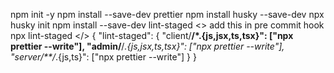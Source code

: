 npm init -y
npm install --save-dev prettier
npm install husky --save-dev
npx husky init
npm install --save-dev lint-staged
<>
add this in pre commit hook
npx lint-staged
</>
{
  "lint-staged": {
    "client/**/*.{js,jsx,ts,tsx}": ["npx prettier --write"],
    "admin/**/*.{js,jsx,ts,tsx}": ["npx prettier --write"],
    "server/**/*.{js,ts}": ["npx prettier --write"]
  }
}
